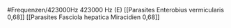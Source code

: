 #Frequenzen/423000Hz
423000 Hz (E)
[[Parasites Enterobius vermicularis 0,68]]
[[Parasites Fasciola hepatica Miracidien 0,68]]